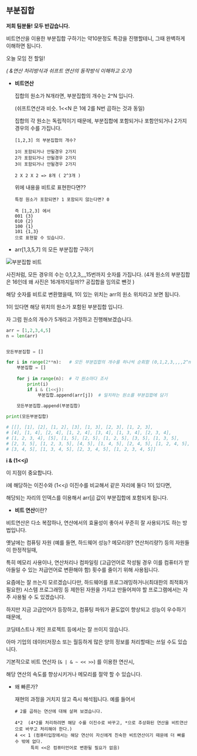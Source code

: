## 부분집합 



**저희 팀분들! 모두 반갑습니다.**

비트연산을 이용한 부분집합 구하기는  약10분정도 특강을 진행할테니, 그때 완벽하게 이해하면 됩니다.

 

오늘 모임 전 할일!

*( &연산 처리방식과 쉬프트 연산의 동작방식 이해하고 오기)*





- **비트연산**

  집합의 원소가 N개라면, 부분집합의 개수는 2^N 입니다.

  (쉬프트연산과 비슷.  1<<N 은 1에 2를 N번 곱하는 것과 동일)

  집합의 각 원소는 독립적이기 때문에, 부분집합에 포함되거나 포함안되거나 2가지 경우의 수를 가집니다.

  ```
  [1,2,3] 의 부분집합의 개수?
  
  1이 포함되거나 안될경우 2가지
  2가 포함되거나 안될경우 2가지
  3이 포함되거나 안될경우 2가지
  
  2 X 2 X 2 => 8개 ( 2^3개 )
  ```

  위에 내용을 비트로 표현한다면??

  ```
  특정 원소가 포함되면? 1 포함되지 않는다면? 0
  
  즉 [1,2,3] 에서
  001 {3}
  010 {2}
  100 {1}
  101 {1,3} 
  으로 표현할 수 있습니다.
  ```



- arr[1,3,5,7] 의  모든 부분집합 구하기


![부분집합 비트](https://user-images.githubusercontent.com/89068148/151992962-59cd6936-1e96-4512-9b74-de3e05971c96.png)

사진처럼, 모든 경우의 수는 0,1,2,3,,,,15번까지 숫자를 가집니다. (4개 원소의 부분집합은 16인데 왜 사진은 16개까지일까?? 공집합을 임의로 뺀것 )

해당 숫자를 비트로 변환했을때, 1이 있는 위치는 arr의 원소 위치라고 보면 됩니다.

1이 있다면 해당 위치의 원소가 포함된 부분집합 입니다.


자 그럼 원소의 개수가 5개라고 가정하고 진행해보겠습니다.

```python
arr = [1,2,3,4,5]
n = len(arr)


모든부분집합 = []

for i in range(2**n):   # 모든 부분집합의 개수를 하나씩 순회함 (0,1,2,3,,,,2^n)
    부분집합 = []
    
    for j in range(n):  # 각 원소마다 조사
        print(i)
        if i & (1<<j):
            부분집합.append(arr[j])  # 일치하는 원소를 부분집합에 담기
    
    모든부분집합.append(부분집합)

print(모든부분집합)

# [[], [1], [2], [1, 2], [3], [1, 3], [2, 3], [1, 2, 3], 
# [4], [1, 4], [2, 4], [1, 2, 4], [3, 4], [1, 3, 4], [2, 3, 4], 
# [1, 2, 3, 4], [5], [1, 5], [2, 5], [1, 2, 5], [3, 5], [1, 3, 5], 
# [2, 3, 5], [1, 2, 3, 5], [4, 5], [1, 4, 5], [2, 4, 5], [1, 2, 4, 5], 
# [3, 4, 5], [1, 3, 4, 5], [2, 3, 4, 5], [1, 2, 3, 4, 5]]
```



**i & (1<<j)** 

이 지점이 중요합니다.

i에 해당하는 이진수와 (1<<j) 이진수를 비교해서 같은 자리에 둘다 1이 있다면, 

해당되는 자리의 인덱스를 이용해서 arr[j] 값이 부분집합에 포함되게 됩니다.







- **비트 연산**이란?

비트연산은 다소 복잡하나, 연산에서의 효율성이 좋아서 꾸준히 잘 사용되기도 하는 방법입니다.



옛날에는 컴퓨팅 자원 (예를 들면, 하드웨어 성능? 메모리량? 연산처리량?) 등의 자원들이 한정적일때,

특히 메모리 사용이나, 연산처리나 컴파일링 (고급언어로 작성될 경우 이를 컴퓨터가 받아들일 수 있는 저급언어로 변환해야 함) 횟수를 줄이기 위해 사용됩니다.



요즘에는 잘 쓰는지 모르겠습니다만, 하드웨어를 프로그래밍하거나(최대한의 최적화가 필요한) 시스템 프로그래밍 등 제한된 자원을 가지고 만들어져야 할 프로그램에서는 자주 사용될 수 도 있겠습니다.

하지만 지금 고급언어가 등장하고, 컴퓨팅 파워가 끝도없이 향상되고 성능이 우수하기 때문에, 

코딩테스트나 개인 프로젝트 등에서는 잘 쓰이지 않습니다.

아마 기업의 데이터저장소 또는 월등하게 많은 양의 정보를 처리할때는 쓰일 수도 있습니다.



기본적으로 비트 연산자 (`& | & ~ << >>`) 를 이용한 연산시, 

해당 연산의 속도를 향상시키거나 메모리를 절약 할 수 있습니다.



- 왜 빠른가?

  재현의 과정을 거치지 않고 즉시 해석됩니다. 예를 들어서

  ```
  # 2를 곱하는 연산에 대해 살펴 보겠습니다.
  
  4*2  (4*2를 처리하려면 해당 수를 이진수로 바꾸고, *으로 추상화된 연산을 비트연산으로 바꾸고 처리해야 한다.)
  4 << 1 (컴퓨터입장에서는 해당 연산이 자신에게 친숙한 비트연산이기 때문에 더 빠를 수 밖에 없다.
  		특히 <<은 컴퓨터언어로 변환될 필요가 없음)
  ```

